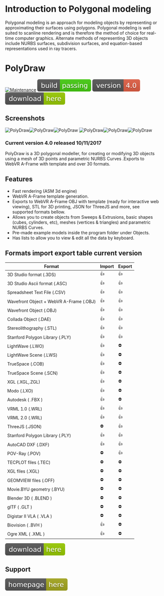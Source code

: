 # Introduction to Polygonal modeling 

Polygonal modeling is an approach for modeling objects by representing or approximating their surfaces using polygons. Polygonal modeling is well suited to scanline rendering and is therefore the method of choice for real-time computer graphics. Alternate methods of representing 3D objects include NURBS surfaces, subdivision surfaces, and equation-based representations used in ray tracers.

# PolyDraw

[![Maintenance](https://img.shields.io/maintenance/yes/2017.svg)]()  [![Travis](/images/rust.svg)]()  [![You can download here.](/images/version-4.0-red.svg)](https://dl.orangedox.com/YYR2ih46hcVPtlG8lq?dl=1) [![You can download here.](/images/download-here-green.svg)](https://dl.orangedox.com/YYR2ih46hcVPtlG8lq?dl=1) 

## Screenshots
![PolyDraw](https://raw.githubusercontent.com/ptsource/PolyDraw/master/images/20.png)![PolyDraw](https://raw.githubusercontent.com/ptsource/PolyDraw/master/images/21.png)![PolyDraw](https://raw.githubusercontent.com/ptsource/PolyDraw/master/images/22.png)
![PolyDraw](https://raw.githubusercontent.com/ptsource/PolyDraw/master/images/23.png)![PolyDraw](https://raw.githubusercontent.com/ptsource/PolyDraw/master/images/24.png)![PolyDraw](https://raw.githubusercontent.com/ptsource/PolyDraw/master/images/25.png)

### Current version 4.0 released 10/11/2017

PolyDraw is a 3D polygonal modeller, for creating or modifying 3D objects using a mesh of 3D points and parametric NURBS Curves .Exports to WebVR A-Frame with template and over 30 formats.

## Features 

* Fast rendering (ASM 3d engine)
* WebVR A-Frame template generation.
* Exports to WebVR A-Frame OBJ with template (ready for interactive web viewing), STL for 3D printing, JSON for ThreeJS and more, see supported formats bellow.
* Allows you to create objects from Sweeps & Extrusions, basic shapes (cubes, cylinders, etc), meshes (vertices & triangles) and parametric NURBS Curves.
* Pre-made example models inside the program folder under Objects. 
* Has lists to allow you to view & edit all the data by keyboard.

## Formats import export table current version

|Format  | Import | Export | 
| ------------- | ------------- | ------------- | 
| 3D Studio format  (.3DS) | :+1: | :+1: |  
| 3D Studio Ascii format (.ASC)  |  :+1:  |  :+1: | 
| Spreadsheet Text File (.CSV) |  :+1: |  :+1: | 
| Wavefront Object + WebVR A-Frame (.OBJ)  |  :+1:  |  :+1: | 
| Wavefront Object (.OBJ)  |  :+1:  |  :+1: | 
| Collada Object (.DAE)  |  :+1:  | :+1: | 
| Stereolithography (.STL)  |  :+1:  |  :+1: | 
| Stanford Polygon Library (.PLY)  |  :+1:  |  :+1: | 
| LightWave (.LWO)  |  :+1:  | :no_entry: | 
| LightWave Scene (.LWS)  |  :+1:  | :no_entry: | 
| TrueSpace (.COB)  |  :+1:  | :no_entry: | 
| TrueSpace Scene (.SCN)  |  :+1:  | :no_entry: | 
| XGL (.XGL,.ZGL)  |  :+1:  | :no_entry: | 
| Modo (.LXO)  |  :+1:  | :no_entry: | 
| Autodesk  ( .FBX )  |  :+1:  | :no_entry:  | 
| VRML 1.0 (.WRL)  |  :+1:  |  :+1: | 
| VRML 2.0 (.WRL)  |  :+1:  |  :+1: | 
| ThreeJS (.JSON)  | :no_entry:  |  :+1: | 
| Stanford Polygon Library (.PLY) | :+1:  |  :+1: | 
| AutoCAD DXF (.DXF) |  :+1:  |  :+1: | 
| POV-Ray (.POV) | :no_entry: |  :+1: | 
| TECPLOT files (.TEC) | :no_entry:  | :no_entry: | 
| XGL files (.XGL) | :no_entry:  | :no_entry: | 
| GEOMVIEW files (.OFF) | :no_entry:  | :no_entry: | 
| Movie.BYU geometry (.BYU) | :no_entry:  | :no_entry: | 
| Blender 3D ( .BLEND ) | :no_entry:  | :no_entry: | 
| glTF  ( .GLT ) | :no_entry:  | :no_entry: | 
| Digistar II VLA  ( .VLA )  | :no_entry:  | :no_entry: | 
| Biovision  ( .BVH )  | :+1:  | :no_entry: | 
| Ogre XML ( .XML )  | :+1:  | :no_entry: | 

[![You can download here.](/images/download-here-green.svg)](https://dl.orangedox.com/YYR2ih46hcVPtlG8lq?dl=1)

## Support

[![Visit homepage.](/images/homepage-here-yellowgreen.svg)](https://www.facebook.com/www.ptsource.eu/)
